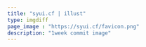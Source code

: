 ```yaml
---
title: "syui.cf | illust"
type: imgdiff
page_image : "https://syui.cf/favicon.png"
description: "1week commit image"
---
```


